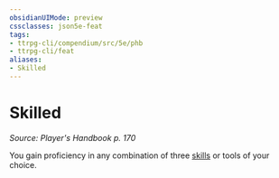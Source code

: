 ```yaml
---
obsidianUIMode: preview
cssclasses: json5e-feat
tags:
- ttrpg-cli/compendium/src/5e/phb
- ttrpg-cli/feat
aliases:
- Skilled
---
```

# Skilled
*Source: Player's Handbook p. 170*  

You gain proficiency in any combination of three [skills](/3-Mechanics/CLI/Compendium/tables/skills-phb.md) or tools of your choice.